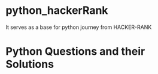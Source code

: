 # python_hackerRank
It serves as a base for python journey from HACKER-RANK
<h1>Python Questions and their Solutions </h1>

